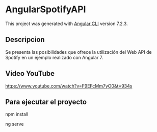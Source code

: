 # AngularSpotifyAPI

This project was generated with [Angular CLI](https://github.com/angular/angular-cli) version 7.2.3.

## Descripcion

Se presenta las posibilidades que ofrece la utilización del Web API de Spotify en un ejemplo realizado con Angular 7.

## Video YouTube

https://www.youtube.com/watch?v=F9EFcMm7yO0&t=934s

## Para ejecutar el proyecto

npm install

ng serve
